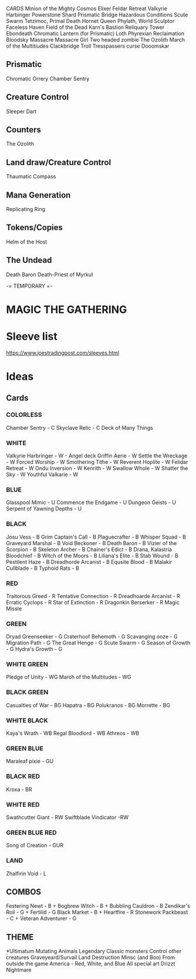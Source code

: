 CARDS
Minion of the Mighty
Cosmos Elixer
Feldar Retreat
Valkyrie Harbinger
Powerstone Shard
Prismatic Bridge
Hazardous Conditions
Scute Swarm
Tetzimoc, Primal Death
Hornet Queen
Phylath, World Sculptor
Faceless Haven
Field of the Dead
Karn's Bastion
Reliquary Tower
Ebondeath
Chromatic Lantern (for Prismatic)
Loth
Phyrexian Reclaimation
Bloodsky Massacre
Massacre Girl
Two headed zombie
The Ozolith
March of the Multitiudes
Clackbridge Troll
Tresspassers curse
Dooomskar


## Prismatic
Chromatic Orrery
Chamber Sentry

## Creature Control
Sleeper Dart


## Counters
The Ozolith


## Land draw/Creature Control
Thaumatic Compass

## Mana Generation
Replicating Ring



## Tokens/Copies
Helm of the Host
## The Undead
Death Baron
Death-Priest of Myrkul


-= TEMPORARY =-
# MAGIC THE GATHERING 
# Sleeve list
https://www.joestradingpost.com/sleeves.html
# Ideas
## Cards
### COLORLESS
Chamber Sentry - C
Skyclave Relic - C
Deck of Many Things

### WHITE
Valkyrie Harbringer - W - Angel deck
Griffin Aerie - W
Settle the Wreckage - W
Forced Worship - W
Smothering Tithe - W
Reverent Hoplite - W
Felidar Retreat - W
Ondu Inversion - W
Kenrith - W
Swallow Whole - W
Shatter the Sky - W
Youthful Valkarie - W

### BLUE
Glasspool Mimic - U
Commence the Endgame - U
Dungeon Geists - U
Serpent of Yawning Depths - U

### BLACK
Josu Vess - B
Grim Captain's Call - B
Plaguecrafter - B
Whisper Squad - B
Graveyard Marshal - B
Void Beckoner - B
Death Baron - B
Vizier of the Scorpion - B
Skeleton Archer - B
Chainer's Edict - B
Drana, Kalastria Bloodchief - B
Witch of the Moors - B
Liliana's Elite - B
Stab Wound - B
Pestilent Haze - B
Dreadhorde Arcanist - B
Equsite Blood - B
Malakir Cullblade - B
Typhoid Rats - B

### RED
Traitorous Greed - R
Tentative Connection - R
Dreadhoarde Arcanist - R
Erratic Cyclops - R
Star of Extinction - R
Dragonkin Berserker - R
Magic Missle

### GREEN
Dryad Greenseeker - G
Craterhoof Behemoth - G
Scavanging ooze - G
Migration Path - G
The Great Henge - G
Scute Swarm - G
Season of Growth - G
Hydra's Growth - G

### WHITE GREEN
Pledge of Unity - WG
March of the Multitudes - WG

### BLACK GREEN
Casualties of War - BG
Hapatra - BG
Polukranos  - BG
Morrette - BG

### WHITE BLACK
Kaya's Wrath - WB
Regal Bloodlord - WB
Athreos - WB

### GREEN BLUE
Maraleaf pixie - GU

### BLACK RED
Kroxa - BR

### WHITE RED
Swathcutter Giant - RW
Swiftblade Vindicator -RW

### GREEN BLUE RED
Song of Creation - GUR

### LAND
Zhalfirin Void - L

## COMBOS
Festering Newt - B + Bogbrew Witch - B + Bubbling Cauldron - B
Zendikar's Roil - G + Fertilid - G
Black Market - B + Heartfire - R
Stonework Packbeast - C + Veteran Adventurer - G

## THEME
*Ultimatum
Mutating <animal>
Animals
Legendary
Classic monsters
Control other creatures
Graveyeard/Survail
Land Destruction
Minsc (and Boo)
From outside the game
America - Red, White, and Blue
All special art
Drizzt
Nightmare
